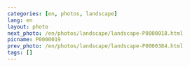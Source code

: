 ```yaml
---
categories: [en, photos, landscape]
lang: en
layout: photo
next_photo: /en/photos/landscape/landscape-P0000018.html
picname: P0000019
prev_photo: /en/photos/landscape/landscape-P0000384.html
tags: []
---
```

